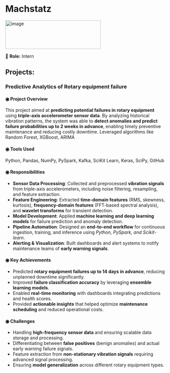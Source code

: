 # Machstatz
<img width="300" height="90" alt="image" src="https://github.com/user-attachments/assets/5185f567-f6b4-4362-bfa7-57479a2b1aac" />

👤 **Role:** Intern

## Projects:

### Predictive Analytics of Rotary equipment failure

#### **◉ Project Overview**

This project aimed at **predicting potential failures in rotary equipment** using **triple-axis accelerometer sensor data**. By analyzing historical vibration patterns, the system was able to **detect anomalies and predict failure probabilities up to 2 weeks in advance**, enabling timely preventive maintenance and reducing costly downtime. Leveraged algorithms like Random Forest, XGBoost, ARIMA

#### **◉ Tools Used** 

Python, Pandas, NumPy, PySpark, Kafka, SciKit Learn, Keras, SciPy, GitHub

#### **◉ Responsibilities**

* **Sensor Data Processing**: Collected and preprocessed **vibration signals** from triple-axis accelerometers, including noise filtering, resampling, and feature extraction.
* **Feature Engineering**: Extracted **time-domain features** (RMS, skewness, kurtosis), **frequency-domain features** (FFT-based spectral analysis), and **wavelet transforms** for transient detection.
* **Model Development**: Applied **machine learning and deep learning models** for failure prediction and anomaly detection.
* **Pipeline Automation**: Designed an **end-to-end workflow** for continuous ingestion, training, and inference using *Python, PySpark, and Scikit-learn*.
* **Alerting & Visualization**: Built dashboards and alert systems to notify maintenance teams of **early warning signals**.

#### **◉ Key Achievements**

* Predicted **rotary equipment failures up to 14 days in advance**, reducing unplanned downtime significantly.
* Improved **failure classification accuracy** by leveraging **ensemble learning models**.
* Enabled **real-time monitoring** with dashboards integrating predictions and health scores.
* Provided **actionable insights** that helped optimize **maintenance scheduling** and reduced operational costs.

#### **◉ Challenges**

* Handling **high-frequency sensor data** and ensuring scalable data storage and processing.
* Differentiating between **false positives** (benign anomalies) and actual early warning failure signals.
* Feature extraction from **non-stationary vibration signals** requiring advanced signal processing.
* Ensuring **model generalization** across different rotary equipment types.
